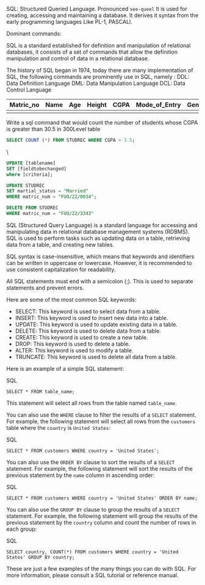 SQL: Structured Queried Language. 
Pronounced `see-queel`
It is used for creating, accessing and maintaining a database. It derives it syntax from the early programming languages Like PL-1, PASCALl. 

Dominant commands:

SQL is a standard established for definition and manipulation of relational databases, it consists of a set of commands that allow the definition manipulation and control of data in a relational database. 

The history of SQL began in 1974, today there are many implementation of SQL, the following commands are prominently use in SQL, namely :
	DDL: Data Definition Language
	DML: Data Manipulation Language
	DCL: Data Control Language


| Matric_no | Name | Age | Height | CGPA | Mode_of_Entry | Gender | State_of_origin |
| ---- | ---- | ---- | ---- | ---- | ---- | ---- | ---- |
|  |  |  |  |  |  |  |  |



Write a sql command that would count the number of students whose CGPA is greater than 30.5 in 300Level table

```SQL
SELECT COUNT (*) FROM STUDREC WHERE CGPA > 3.5;
```
\
```SQL
UPDATE [tablename]
SET [fieldtobechanged]
where [criteria];
```

```SQL
UPDATE STUDREC
SET martial_status = "Married"
WHERE matric_num = "FUO/22/0034";
```

```SQL
DELETE FROM STUDREC
WHERE matric_num = "FUO/22/3343"
```


SQL (Structured Query Language) is a standard language for accessing and manipulating data in relational database management systems (RDBMS). SQL is used to perform tasks such as updating data on a table, retrieving data from a table, and creating new tables.

SQL syntax is case-insensitive, which means that keywords and identifiers can be written in uppercase or lowercase. However, it is recommended to use consistent capitalization for readability.

All SQL statements must end with a semicolon (;). This is used to separate statements and prevent errors.

Here are some of the most common SQL keywords:

- SELECT: This keyword is used to select data from a table.
- INSERT: This keyword is used to insert new data into a table.
- UPDATE: This keyword is used to update existing data in a table.
- DELETE: This keyword is used to delete data from a table.
- CREATE: This keyword is used to create a new table.
- DROP: This keyword is used to delete a table.
- ALTER: This keyword is used to modify a table.
- TRUNCATE: This keyword is used to delete all data from a table.

Here is an example of a simple SQL statement:

SQL

```
SELECT * FROM table_name;
```

This statement will select all rows from the table named `table_name`.

You can also use the `WHERE` clause to filter the results of a `SELECT` statement. For example, the following statement will select all rows from the `customers` table where the `country` is `United States`:

SQL

```
SELECT * FROM customers WHERE country = 'United States';
```

You can also use the `ORDER BY` clause to sort the results of a `SELECT` statement. For example, the following statement will sort the results of the previous statement by the `name` column in ascending order:

SQL

```
SELECT * FROM customers WHERE country = 'United States' ORDER BY name;
```

You can also use the `GROUP BY` clause to group the results of a `SELECT` statement. For example, the following statement will group the results of the previous statement by the `country` column and count the number of rows in each group:

SQL

```
SELECT country, COUNT(*) FROM customers WHERE country = 'United States' GROUP BY country;
```

These are just a few examples of the many things you can do with SQL. For more information, please consult a SQL tutorial or reference manual.



